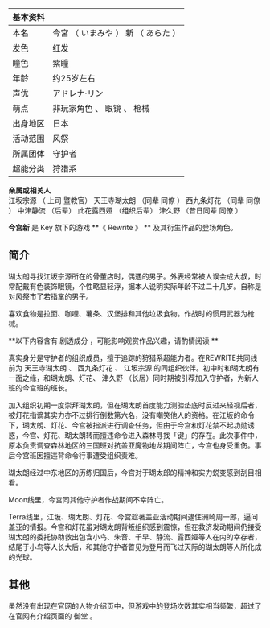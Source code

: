 |  **基本资料**  ||
|---|---|
|本名  |  今宮  （  いまみや  ）  新  （  あらた  ）   |
|发色  |  红发   |
|瞳色  |  紫瞳   |
|年龄  |  约25岁左右   |
|声优  |  アドレナ·リン   |
|萌点  |  非玩家角色  、  眼镜  、  枪械   |
|出身地区  |  日本   |
|活动范围  |  风祭   |
|所属团体  |  守护者   |
|超能分类  |  狩猎系   |
**亲属或相关人**  
江坂宗源  （  上司  暨教官）  天王寺瑚太朗  （同辈  同僚  ）  西九条灯花  （同辈  同僚  ）  中津静流  （后辈）  此花露西娅
（组织后辈）  津久野  （昔日同辈  同僚  ）  
  
**今宫新** 是  Key  旗下的游戏 **《 Rewrite  》 ** 及其衍生作品的登场角色。

##  简介

瑚太朗寻找江坂宗源所在的骨董店时，偶遇的男子。外表经常被人误会成大叔，时常配戴有色装饰眼镜，个性略显轻浮，据本人说明实际年龄不过二十几岁。自称是对风祭市了若指掌的男子。

喜欢食物是拉面、咖哩、薯条、汉堡排和其他垃圾食物。作战时的惯用武器为枪械。

**以下内容含有 剧透成分  ，可能影响观赏作品兴趣，请酌情阅读 **

真实身分是守护者的组织成员，擅于追踪的狩猎系超能力者。在REWRITE共同线前为  天王寺瑚太朗  、  西九条灯花  、  江坂宗源
的同组织伙伴。初中时和瑚太朗有一面之缘，和瑚太朗、灯花、  津久野  （长居）同时期被引荐加入守护者，为新人班的今宫班的班长。

加入组织初期一度崇拜瑚太朗，但在瑚太朗首度能力测验垫底时反过来轻视后者，被灯花指谪其实力亦不过排行倒数第六名，没有嘲笑他人的资格。在江坂的命令下，瑚太朗、灯花、今宫被指派进行调查任务，但由于今宫和灯花禁不起功勋诱惑，今宫、灯花、瑚太朗转而擅违命令进入森林寻找「键」的存在。此次事件中，原本负责调查森林地区的三国班对抗盖亚魔物地龙期间阵亡，今宫也身受重伤。事后今宫班因擅违背命令行事遭受组织责难。

瑚太朗经过中东地区的历练归国后，今宫对于瑚太郎的精神和实力蜕变感到刮目相看。

Moon线里，今宫同其他守护者作战期间不幸阵亡。

Terra线里，江坂、瑚太朗、灯花、今宫趁著盖亚活动期间逮住洲崎周一郎，逼问盖亚的情报。今宫和灯花虽对瑚太朗背叛组织感到震惊，但在救济发动期间仍接受瑚太朗的委托协助救出包含小鸟、朱音、千早、静流、露西娅等人在内的幸存者，结尾于小鸟等人长大后，和其他守护者瞥见为登月而飞过天际的瑚太朗等人所化成的光球。

##  其他

虽然没有出现在官网的人物介绍页中，但游戏中的登场次数其实相当频繁，超过了在官网有介绍页面的  御堂  。